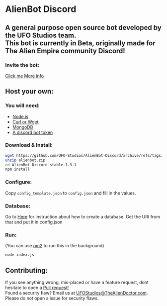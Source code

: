 <!-- <h1 align="center">AlienBot Discord</h1>     

<p align="center">An open source Discord bot thats currently in alpha, originally made for The Alien Empire community Discord!<p>     

<p align="center">
  <img src="https://github.com/UFO-Studios/AlienBot-Discord/actions/workflows/pmd.yml/badge.svg" />     
  <img src="https://github.com/UFO-Studios/AlienBot-Discord/actions/workflows/docker-image.yml/badge.svg" />     
</p>

<h2>Todo</h2>

<p>
1. economic system.
</p>
<p>
2. maybe Youtube-to-Discord, Twitch-to-Discord and Twitter-to-Discord features in the future.    
</p>

<h2>Invite Link</h2>    

<a href="https://thealiendoctor.com/AddAlienBot">Click me</a>    

<h2>Download</h2>    

<a href="https://github.com/UFO-Studios/AlienBot-Discord/archive/refs/heads/main.zip">Click me</a>    
Docker and Docker hub support coming soon™    

<h2>Contributing</h2>    

If you see anything wrong, mis-placed or have a feature request, dont hesitate to open a <a href="https://github.com/UFO-Studios/AlienBot-Discord/pulls">Pull request!</a>   -->
# AlienBot Discord
## A general purpose open source bot developed by the UFO Studios team. <br> This bot is currently in Beta, originally made for The Alien Empire community Discord!

### Invite the bot:
[Click me](https://thealiendoctor.com/AddAlienBot)
[More info](https://thealiendoctor.com/downloads/alienbot)

## Host your own:
### You will need:
- [Node.js](https://nodejs.org/en/)
- [Curl or Wget](https://curl.se/)
- [MongoDB](https://www.mongodb.com/)
- [A discord bot token](https://discord.com/developers/applications)

### Download & Install:
```bash
wget https://github.com/UFO-Studios/AlienBot-Discord/archive/refs/tags/stable-1.3.1.zip -o alienbot.zip```
unzip alienbot.zip
cd AlienBot-Discord-stable-1.3.1
npm install
```

### Configure:
Copy `config_template.json` to `config.json` and fill in the values.

### Database:
Go to [Here](https://www.mongodb.com/basics/create-database) for instruction about how to create a database. Get the URI from that and put it in config.json

### Run:
(You can use [pm2](https://pm2/io) to run this in the background)
```bash
node index.js
```

## Contributing:
If you see anything wrong, mis-placed or have a feature request, dont hesitate to open a [Pull request!](https://github.com/UFO-Studios/AlienBot-Discord/compare) <br>
Found a security flaw? Email us at [UFOStudios@TheAlienDoctor.com](mailto:ufostudios@thealiendoctor.com?subject=AlienBot%20Security%20Flaw). Please do not open a issue for security flaws.
